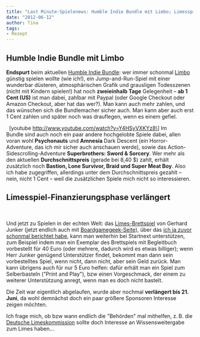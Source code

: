 ```yaml
---
title: "Last Minute-Spielenews: Humble Indie Bundle mit Limbo; Limesspiel verlängert"
date: "2012-06-12" 
author: Tina
tags:
- Rezept
---
```


## Humble Indie Bundle mit Limbo

**Endspurt** beim aktuellen [Humble Indie Bundle](http://www.humblebundle.com/): wer immer schonmal [Limbo](http://limbogame.org/) günstig spielen wollte (wie ich!), ein Jump-and-Run-Spiel mit einer wunderbar düsteren, atmosphärischen Grafik und grausligen Todesszenen (nicht mit Kindern spielen!) hat noch **zweieinhalb Tage** Gelegenheit – **ab 1 Cent (US)** ist man dabei, zahlbar mit Paypal (oder Google Checkout oder Amazon Checkout, aber hat das wer?). Man kann auch mehr zahlen, und das wünschen sich die Bundlemacher sicher auch. Man kann aber auch erst 1 Cent zahlen und später noch was drauflegen, wenn es einem gefiel.

  \[youtube http://www.youtube.com/watch?v=Y4HSyVXKYz8\] Im Bundle sind auch noch ein paar andere hochgelobte Spiele dabei, allen voran wohl **Psychonauts** und **Amnesia** Dark Descent (ein Horror-Adventure, das ich mir sicher auch anschauen werde), sowie das Action-Sidescrolling-Adventure **Superbrothers: Sword & Sorcery**. Wer mehr als den aktuellen **Durchschnittspreis** (gerade bei 8,40 $) zahlt, erhält zusätzlich noch **Bastion, Lone Survivor, Braid und Super Meat Boy**. Also ich habe zugegriffen, allerdings unter dem Durchschnittspreis gezahlt – nein, nicht 1 Cent – weil die zusätzlichen Spiele mich nicht so interessieren.

## Limesspiel-Finanzierungsphase verlängert

 

Und jetzt zu Spielen in der echten Welt: das [Limes-Brettspiel](http://www.limes-spiel.de/) von Gerhard Junker (jetzt endlich auch mit [Boardgamegeek-Seite](http://boardgamegeek.com/boardgame/122715/auf-spurensuche-am-limes)), über das [ich ja zuvor schonmal berichtet habe](http://apfeleimer.wordpress.com/2012/04/18/der-limes-als-startup/ "Der Limes als Startup"), kann man weiterhin bei Startnext unterstützen, zum Beispiel indem man ein Exemplar des Brettspiels mit Begleitbuch vorbestellt für 40 Euro (oder mehrere, dadurch wird es etwas billiger); wenn Herr Junker genügend Unterstützer findet, bekommt man dann sein vorbestelltes Spiel, wenn nicht, dann nicht, aber sein Geld zurück. Man kann übrigens auch für nur 5 Euro helfen: dafür erhält man ein Spiel zum Selberbasteln ("Print and Play"), bzw einen Vorgeschmack, der einem zu weiterer Unterstützung anregt, wenn man es doch nicht bastelt.

Die Zeit war eigentlich abgelaufen, wurde aber nochmal **verlängert bis 21. Juni**, da wohl demnächst doch ein paar größere Sponsoren Interesse zeigen möchten.

Ich frage mich, ob bzw wann endlich die "Behörden" mal mithelfen, z. B. die [Deutsche Limeskommission](www.deutsche-limeskommission.de) sollte doch Interesse an Wissensweitergabe zum Limes haben...
